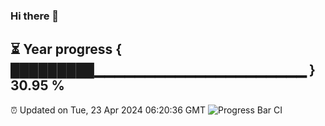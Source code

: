 ### Hi there 👋
⏳ Year progress { █████████▁▁▁▁▁▁▁▁▁▁▁▁▁▁▁▁▁▁▁▁▁ } 30.95 %
---
⏰ Updated on Tue, 23 Apr 2024 06:20:36 GMT
![Progress Bar CI](https://github.com/liununu/liununu/workflows/Progress%20Bar%20CI/badge.svg)
